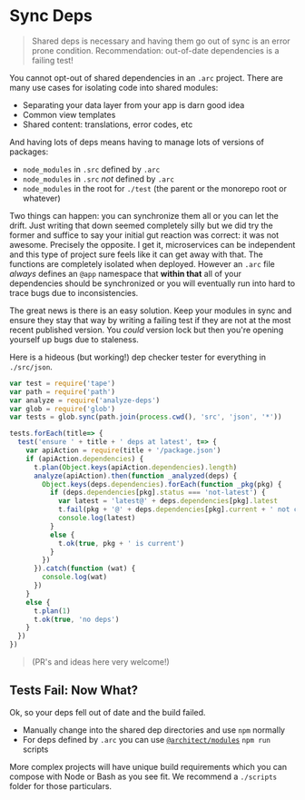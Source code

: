 # Sync Deps

> Shared deps is necessary and having them go out of sync is an error prone condition. Recommendation: out-of-date dependencies is a failing test!

You cannot opt-out of shared dependencies in an `.arc` project. There are many use cases for isolating code into shared modules:

- Separating your data layer from your app is darn good idea
- Common view templates
- Shared content: translations, error codes, etc

And having lots of deps means having to manage lots of versions of packages:

- `node_modules` in `.src` defined by `.arc`
- `node_modules` in `.src` *not* defined by `.arc`
- `node_modules` in the root for `./test` (the parent or the monorepo root or whatever)

Two things can happen: you can synchronize them all or you can let the drift. Just writing that down seemed completely silly but we did try the former and suffice to say your initial gut reaction was correct: it was not awesome. Precisely the opposite. I get it, microservices can be independent and this type of project sure feels like it can get away with that. The functions are completely isolated when deployed. However an `.arc` file *always* defines an `@app` namespace that **within that** all of your dependencies should be synchronized or you will eventually run into hard to trace bugs due to inconsistencies.

The great news is there is an easy solution. Keep your modules in sync and ensure they stay that way by writing a failing test if they are not at the most recent published version. You *could* version lock but then you're opening yourself up bugs due to staleness.

Here is a hideous (but working!) dep checker tester for everything in `./src/json`.

```javascript
var test = require('tape')
var path = require('path')
var analyze = require('analyze-deps')
var glob = require('glob')
var tests = glob.sync(path.join(process.cwd(), 'src', 'json', '*'))

tests.forEach(title=> {
  test('ensure ' + title + ' deps at latest', t=> {
    var apiAction = require(title + '/package.json')
    if (apiAction.dependencies) {
      t.plan(Object.keys(apiAction.dependencies).length)
      analyze(apiAction).then(function _analyzed(deps) {
        Object.keys(deps.dependencies).forEach(function _pkg(pkg) {
          if (deps.dependencies[pkg].status === 'not-latest') {
            var latest = 'latest@' + deps.dependencies[pkg].latest
            t.fail(pkg + '@' + deps.dependencies[pkg].current + ' not current; ' + latest)
            console.log(latest)
          }
          else {
            t.ok(true, pkg + ' is current')
          }
        })
      }).catch(function (wat) {
        console.log(wat)
      })
    }
    else {
      t.plan(1)
      t.ok(true, 'no deps')
    }
  })
})
```

> (PR's and ideas here very welcome!)

## Tests Fail: Now What?

Ok, so your deps fell out of date and the build failed.

- Manually change into the shared dep directories and use `npm` normally
- For deps defined by `.arc` you can use [`@architect/modules`](/reference/npm-run-scripts#arc-modules) `npm run` scripts

More complex projects will have unique build requirements which you can compose with Node or Bash as you see fit. We recommend a `./scripts` folder for those particulars.
